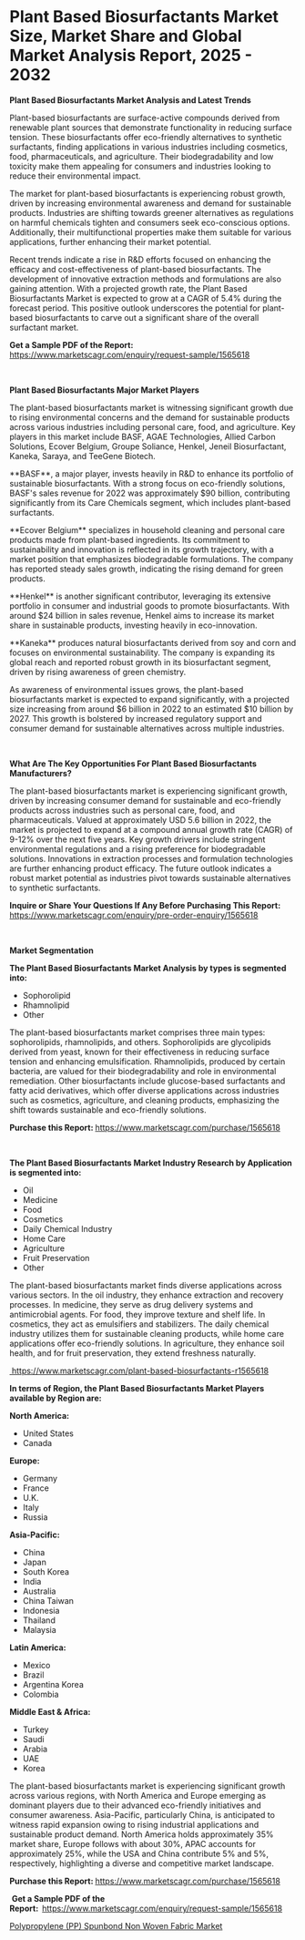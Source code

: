 <p><h1>Plant Based Biosurfactants Market Size, Market Share and Global Market Analysis Report, 2025 - 2032</h1></p><p><strong>Plant Based Biosurfactants Market Analysis and Latest Trends</strong></p>
<p><p>Plant-based biosurfactants are surface-active compounds derived from renewable plant sources that demonstrate functionality in reducing surface tension. These biosurfactants offer eco-friendly alternatives to synthetic surfactants, finding applications in various industries including cosmetics, food, pharmaceuticals, and agriculture. Their biodegradability and low toxicity make them appealing for consumers and industries looking to reduce their environmental impact.</p><p>The market for plant-based biosurfactants is experiencing robust growth, driven by increasing environmental awareness and demand for sustainable products. Industries are shifting towards greener alternatives as regulations on harmful chemicals tighten and consumers seek eco-conscious options. Additionally, their multifunctional properties make them suitable for various applications, further enhancing their market potential.</p><p>Recent trends indicate a rise in R&D efforts focused on enhancing the efficacy and cost-effectiveness of plant-based biosurfactants. The development of innovative extraction methods and formulations are also gaining attention. With a projected growth rate, the Plant Based Biosurfactants Market is expected to grow at a CAGR of 5.4% during the forecast period. This positive outlook underscores the potential for plant-based biosurfactants to carve out a significant share of the overall surfactant market.</p></p>
<p><strong>Get a Sample PDF of the Report:&nbsp;</strong> <a href="https://www.marketscagr.com/enquiry/request-sample/1565618?utm_campaign=2107&utm_medium=2&utm_source=Github&utm_content=ia&utm_term=01022025&utm_id=plant-based-biosurfactants">https://www.marketscagr.com/enquiry/request-sample/1565618</a></p>
<p>&nbsp;</p>
<p><strong>Plant Based Biosurfactants Major Market Players</strong></p>
<p><p>The plant-based biosurfactants market is witnessing significant growth due to rising environmental concerns and the demand for sustainable products across various industries including personal care, food, and agriculture. Key players in this market include BASF, AGAE Technologies, Allied Carbon Solutions, Ecover Belgium, Groupe Soliance, Henkel, Jeneil Biosurfactant, Kaneka, Saraya, and TeeGene Biotech.</p><p>**BASF**, a major player, invests heavily in R&D to enhance its portfolio of sustainable biosurfactants. With a strong focus on eco-friendly solutions, BASF's sales revenue for 2022 was approximately $90 billion, contributing significantly from its Care Chemicals segment, which includes plant-based surfactants.</p><p>**Ecover Belgium** specializes in household cleaning and personal care products made from plant-based ingredients. Its commitment to sustainability and innovation is reflected in its growth trajectory, with a market position that emphasizes biodegradable formulations. The company has reported steady sales growth, indicating the rising demand for green products.</p><p>**Henkel** is another significant contributor, leveraging its extensive portfolio in consumer and industrial goods to promote biosurfactants. With around $24 billion in sales revenue, Henkel aims to increase its market share in sustainable products, investing heavily in eco-innovation.</p><p>**Kaneka** produces natural biosurfactants derived from soy and corn and focuses on environmental sustainability. The company is expanding its global reach and reported robust growth in its biosurfactant segment, driven by rising awareness of green chemistry.</p><p>As awareness of environmental issues grows, the plant-based biosurfactants market is expected to expand significantly, with a projected size increasing from around $6 billion in 2022 to an estimated $10 billion by 2027. This growth is bolstered by increased regulatory support and consumer demand for sustainable alternatives across multiple industries.</p></p>
<p>&nbsp;</p>
<p><strong>What Are The Key Opportunities For Plant Based Biosurfactants Manufacturers?</strong></p>
<p><p>The plant-based biosurfactants market is experiencing significant growth, driven by increasing consumer demand for sustainable and eco-friendly products across industries such as personal care, food, and pharmaceuticals. Valued at approximately USD 5.6 billion in 2022, the market is projected to expand at a compound annual growth rate (CAGR) of 9-12% over the next five years. Key growth drivers include stringent environmental regulations and a rising preference for biodegradable solutions. Innovations in extraction processes and formulation technologies are further enhancing product efficacy. The future outlook indicates a robust market potential as industries pivot towards sustainable alternatives to synthetic surfactants.</p></p>
<p><strong>Inquire or Share Your Questions If Any Before Purchasing This Report:</strong> <a href="https://www.marketscagr.com/enquiry/pre-order-enquiry/1565618?utm_campaign=2107&utm_medium=2&utm_source=Github&utm_content=ia&utm_term=01022025&utm_id=plant-based-biosurfactants">https://www.marketscagr.com/enquiry/pre-order-enquiry/1565618</a></p>
<p>&nbsp;</p>
<p><strong>Market Segmentation</strong></p>
<p><strong>The Plant Based Biosurfactants Market Analysis by types is segmented into:</strong></p>
<p><ul><li>Sophorolipid</li><li>Rhamnolipid</li><li>Other</li></ul></p>
<p><p>The plant-based biosurfactants market comprises three main types: sophorolipids, rhamnolipids, and others. Sophorolipids are glycolipids derived from yeast, known for their effectiveness in reducing surface tension and enhancing emulsification. Rhamnolipids, produced by certain bacteria, are valued for their biodegradability and role in environmental remediation. Other biosurfactants include glucose-based surfactants and fatty acid derivatives, which offer diverse applications across industries such as cosmetics, agriculture, and cleaning products, emphasizing the shift towards sustainable and eco-friendly solutions.</p></p>
<p><strong>Purchase this Report:&nbsp;</strong><a href="https://www.marketscagr.com/purchase/1565618?utm_campaign=2107&utm_medium=2&utm_source=Github&utm_content=ia&utm_term=01022025&utm_id=plant-based-biosurfactants">https://www.marketscagr.com/purchase/1565618</a></p>
<p>&nbsp;</p>
<p><strong>The Plant Based Biosurfactants Market Industry Research by Application is segmented into:</strong></p>
<p><ul><li>Oil</li><li>Medicine</li><li>Food</li><li>Cosmetics</li><li>Daily Chemical Industry</li><li>Home Care</li><li>Agriculture</li><li>Fruit Preservation</li><li>Other</li></ul></p>
<p><p>The plant-based biosurfactants market finds diverse applications across various sectors. In the oil industry, they enhance extraction and recovery processes. In medicine, they serve as drug delivery systems and antimicrobial agents. For food, they improve texture and shelf life. In cosmetics, they act as emulsifiers and stabilizers. The daily chemical industry utilizes them for sustainable cleaning products, while home care applications offer eco-friendly solutions. In agriculture, they enhance soil health, and for fruit preservation, they extend freshness naturally.</p></p>
<p><a href="https://www.marketscagr.com/plant-based-biosurfactants-r1565618?utm_campaign=2107&utm_medium=2&utm_source=Github&utm_content=ia&utm_term=01022025&utm_id=plant-based-biosurfactants">&nbsp;https://www.marketscagr.com/plant-based-biosurfactants-r1565618</a></p>
<p><strong>In terms of Region, the Plant Based Biosurfactants Market Players available by Region are:</strong></p>
<p>
    <p> <strong> North America: </strong>
        <ul>
            <li>United States</li>
            <li>Canada</li>
        </ul>
        </p> 
    <p> <strong> Europe: </strong>
        <ul>
            <li>Germany</li>
            <li>France</li>
            <li>U.K.</li>
            <li>Italy</li>
            <li>Russia</li>
        </ul>
        </p> 
    <p> <strong> Asia-Pacific: </strong>
        <ul>
            <li>China</li>
            <li>Japan</li>
            <li>South Korea</li>
            <li>India</li>
            <li>Australia</li>
            <li>China Taiwan</li>
            <li>Indonesia</li>
            <li>Thailand</li>
            <li>Malaysia</li>
        </ul>
        </p> 
    <p> <strong> Latin America: </strong>
        <ul>
            <li>Mexico</li>
            <li>Brazil</li>
            <li>Argentina Korea</li>
            <li>Colombia</li>
        </ul>
        </p> 
    <p> <strong> Middle East & Africa: </strong>
        <ul>
            <li>Turkey</li>
            <li>Saudi</li>
            <li>Arabia</li>
            <li>UAE</li>
            <li>Korea</li>
        </ul>
    </p>
    </p>
<p><p>The plant-based biosurfactants market is experiencing significant growth across various regions, with North America and Europe emerging as dominant players due to their advanced eco-friendly initiatives and consumer awareness. Asia-Pacific, particularly China, is anticipated to witness rapid expansion owing to rising industrial applications and sustainable product demand. North America holds approximately 35% market share, Europe follows with about 30%, APAC accounts for approximately 25%, while the USA and China contribute 5% and 5%, respectively, highlighting a diverse and competitive market landscape.</p></p>
<p><strong>Purchase this Report: </strong><a href="https://www.marketscagr.com/purchase/1565618?utm_campaign=2107&utm_medium=2&utm_source=Github&utm_content=ia&utm_term=01022025&utm_id=plant-based-biosurfactants">https://www.marketscagr.com/purchase/1565618</a></p>
<p>&nbsp;<strong>Get a Sample PDF of the Report:&nbsp;&nbsp;</strong><a href="https://www.marketscagr.com/enquiry/request-sample/1565618?utm_campaign=2107&utm_medium=2&utm_source=Github&utm_content=ia&utm_term=01022025&utm_id=plant-based-biosurfactants">https://www.marketscagr.com/enquiry/request-sample/1565618</a></p>
<p><strong></strong></p>
<p><p><a href="https://github.com/delindacallegari68/Market-Research-Report-List-1/blob/main/polypropylene-pp-spunbond-non-woven-fabric-market.md?utm_campaign=2107&utm_medium=2&utm_source=Github&utm_content=ia&utm_term=01022025&utm_id=plant-based-biosurfactants">Polypropylene (PP) Spunbond Non Woven Fabric Market</a></p></p>